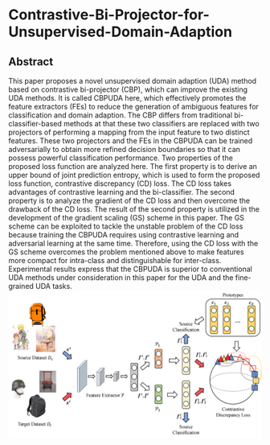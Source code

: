 # Contrastive-Bi-Projector-for-Unsupervised-Domain-Adaption

## Abstract
<!-- [ABSTRACT] -->
This paper proposes a novel unsupervised domain 
adaption (UDA) method based on contrastive bi-projector (CBP), 
which can improve the existing UDA methods. It is called 
CBPUDA here, which effectively promotes the feature extractors 
(FEs) to reduce the generation of ambiguous features for 
classification and domain adaption. The CBP differs from 
traditional bi-classifier-based methods at that these two 
classifiers are replaced with two projectors of performing a
mapping from the input feature to two distinct features. These 
two projectors and the FEs in the CBPUDA can be trained 
adversarially to obtain more refined decision boundaries so that 
it can possess powerful classification performance. Two 
properties of the proposed loss function are analyzed here. The 
first property is to derive an upper bound of joint prediction 
entropy, which is used to form the proposed loss function, 
contrastive discrepancy (CD) loss. The CD loss takes advantages 
of contrastive learning and the bi-classifier. The second property 
is to analyze the gradient of the CD loss and then overcome the 
drawback of the CD loss. The result of the second property is
utilized in the development of the gradient scaling (GS) scheme in 
this paper. The GS scheme can be exploited to tackle the unstable 
problem of the CD loss because training the CBPUDA requires 
using contrastive learning and adversarial learning at the same 
time. Therefore, using the CD loss with the GS scheme overcomes 
the problem mentioned above to make features more compact for 
intra-class and distinguishable for inter-class. Experimental 
results express that the CBPUDA is superior to conventional 
UDA methods under consideration in this paper for the UDA and 
the fine-grained UDA tasks.
![CBPUDA](figures/framework.png)

